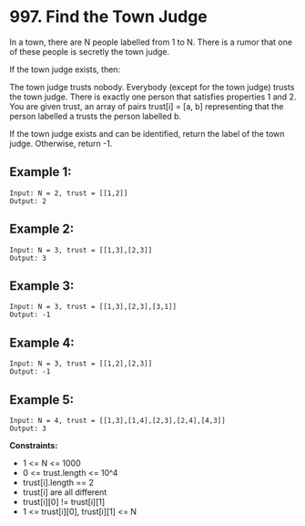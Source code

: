 # 997. Find the Town Judge

In a town, there are N people labelled from 1 to N.  There is a rumor that one of these people is secretly the town judge.

If the town judge exists, then:

The town judge trusts nobody.
Everybody (except for the town judge) trusts the town judge.
There is exactly one person that satisfies properties 1 and 2.
You are given trust, an array of pairs trust[i] = [a, b] representing that the person labelled a trusts the person labelled b.

If the town judge exists and can be identified, return the label of the town judge.  Otherwise, return -1.

## Example 1:

```
Input: N = 2, trust = [[1,2]]
Output: 2
```
## Example 2:

```
Input: N = 3, trust = [[1,3],[2,3]]
Output: 3
```
## Example 3:

```
Input: N = 3, trust = [[1,3],[2,3],[3,1]]
Output: -1
```
## Example 4:

```
Input: N = 3, trust = [[1,2],[2,3]]
Output: -1
```
## Example 5:

```
Input: N = 4, trust = [[1,3],[1,4],[2,3],[2,4],[4,3]]
Output: 3
```
 

__Constraints:__

* 1 <= N <= 1000
* 0 <= trust.length <= 10^4
* trust[i].length == 2
* trust[i] are all different
* trust[i][0] != trust[i][1]
* 1 <= trust[i][0], trust[i][1] <= N